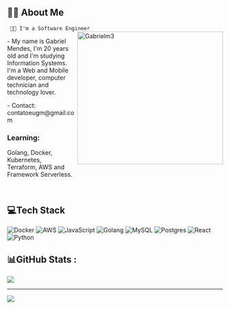 ## 🙋‍♂️ About Me
<code> 👨‍💻 I'm a Software Engineer</code>
<a target="_blank" href="https://portfolio-gabrielm3.vercel.app"><img align="right" src="https://user-images.githubusercontent.com/43209743/127231797-ef1eb850-e737-4b45-9030-1559aacf4d3f.png" width="340" height="310" alt="Gabrielm3" /> </a></h3>
<p>-  My name is Gabriel Mendes, I'm 20 years old and I'm studying Information Systems. I'm a Web and Mobile developer, computer technician and technology lover. </p>
<p>- Contact: contatoeugm@gmail.com</p>
<p><h3>Learning:</h3> Golang, Docker, Kubernetes,<br>Terraform, AWS and Framework Serverless.</p>

<br/>

## 💻Tech Stack
![Docker](https://img.shields.io/badge/Docker-%230db7ed.svg?style=flat-square&logo=docker&logoColor=white)
![AWS](https://img.shields.io/badge/AWS-%23FF9900.svg?style=flat-square&logo=amazon-aws&logoColor=white) 
![JavaScript](https://img.shields.io/badge/javascript-%23323330.svg?style=flat-square&logo=javascript&logoColor=%23F7DF1E)
![Golang](https://img.shields.io/badge/Go-%2300ADD8.svg?style=flat-square&logo=go&logoColor=white)
![MySQL](https://img.shields.io/badge/mysql-%2300f.svg?style=flat-square&logo=mysql&logoColor=white) 
![Postgres](https://img.shields.io/badge/postgres-%23316192.svg?style=flat-square&logo=postgresql&logoColor=white)
![React](https://img.shields.io/badge/react-%2320232a.svg?style=flat-square&logo=react&logoColor=%2361DAFB)
![Python](https://img.shields.io/badge/Python-%233776AB.svg?style=flat-square&logo=python&logoColor=white)

## 📊GitHub Stats :
![](https://github-readme-stats.vercel.app/api?username=gabrielm3&theme=radical&hide_border=false&include_all_commits=true&count_private=true)

---
[![](https://visitcount.itsvg.in/api?id=gabrielm3&icon=0&color=0)](https://visitcount.itsvg.in)
